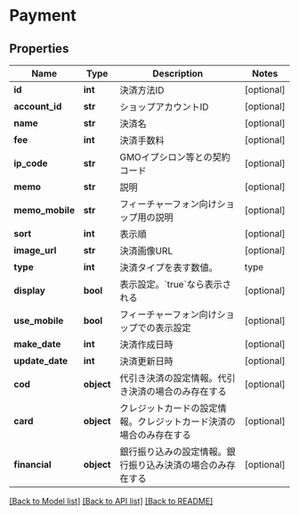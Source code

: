 # Payment

## Properties
Name | Type | Description | Notes
------------ | ------------- | ------------- | -------------
**id** | **int** | 決済方法ID | [optional] 
**account_id** | **str** | ショップアカウントID | [optional] 
**name** | **str** | 決済名 | [optional] 
**fee** | **int** | 決済手数料 | [optional] 
**ip_code** | **str** | GMOイプシロン等との契約コード | [optional] 
**memo** | **str** | 説明 | [optional] 
**memo_mobile** | **str** | フィーチャーフォン向けショップ用の説明 | [optional] 
**sort** | **int** | 表示順 | [optional] 
**image_url** | **str** | 決済画像URL | [optional] 
**type** | **int** | 決済タイプを表す数値。  |type|決済| |---|---| |0|代引き| |1|銀行振込| |2|郵便振替| |3|クレジット（ZEUS）| |4|クロネコ@ペイメント| |5|NP後払い| |6|クレジット（イプシロン）| |7|コンビニ決済（イプシロン）| |8|カラーミークレジット| |9|その他決済| |10|ウェブマネー| |11|イーバンクデビット| |12|ネット銀行（イプシロン）| |13|電子マネー（イプシロン）| |14|ATM・コンビニ・ネット銀行決済（ペイジェント）| |15|Do-Link決済（イプシロン）| |16|ペイジー（イプシロン）| |17|後払い.com| |18|ジャパンネット銀行（送料無料キャンペーン）| |19|クロネコwebコレクト| |20|PayPal（イプシロン）| |21|Yahoo!ウォレット（イプシロン）| |22|全額ポイント利用| |23|スマートフォンキャリア決済（イプシロン）| |24|GMO PG マルチペイメントクレジットカード| |25|住信SBIネット銀行（イプシロン）| |26|GMO後払い（イプシロン）| |27|GMO後払い（GMOペイメントサービス）| |28| - | |29|ATM（ペイジー）（ペイジェント）| |30|カード（ペイジェント）| |31|コンビニ番号方式（ペイジェント）| |32|インターネットバンキング（ペイジェント）| |33|PayPal（ペイパル）| |34|SMBC GMO PAYMENTクレジットカード| |35|Amazon Pay| |36|楽天ペイ（オンライン決済）|  | [optional] 
**display** | **bool** | 表示設定。&#x60;true&#x60;なら表示される | [optional] 
**use_mobile** | **bool** | フィーチャーフォン向けショップでの表示設定 | [optional] 
**make_date** | **int** | 決済作成日時 | [optional] 
**update_date** | **int** | 決済更新日時 | [optional] 
**cod** | **object** | 代引き決済の設定情報。代引き決済の場合のみ存在する | [optional] 
**card** | **object** | クレジットカードの設定情報。クレジットカード決済の場合のみ存在する | [optional] 
**financial** | **object** | 銀行振り込みの設定情報。銀行振り込み決済の場合のみ存在する | [optional] 

[[Back to Model list]](../README.md#documentation-for-models) [[Back to API list]](../README.md#documentation-for-api-endpoints) [[Back to README]](../README.md)


